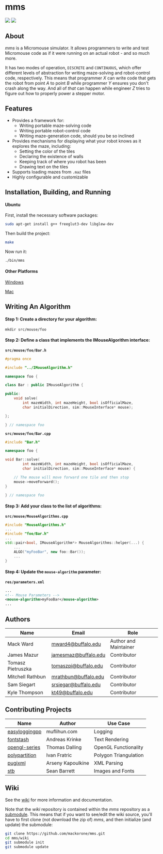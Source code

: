 # mms

![](https://github.com/mackorone/mms/wiki/logo/mms.png)
![](https://github.com/mackorone/mms/wiki/logo/mms.gif)

## About

*mms* is a Micromouse simulator. It allows programmers to write and test
Micromouse code as if it were running on an actual robot - and so much more.

It has two modes of operation, `DISCRETE` and `CONTINUOUS`, which offer
different levels of abstraction for writing maze-solving and robot-control
code, respectively. This means that programmer *X* can write code that gets the
robot from point *A* to point *B* while programmer *Y* ensures you don't crash
along the way. And all of *that* can happen while engineer *Z* tries to figure
out how to properly power a stepper motor.

## Features

* Provides a framework for:
    * Writing portable maze-solving code
    * Writing portable robot-control code
    * Writing maze-generation code, should you be so inclined
* Provides mechanisms for displaying what your robot knows as it explores the maze, including:
    * Setting the color of the tiles
    * Declaring the existence of walls
    * Keeping track of where you robot has been
    * Drawing text on the tiles
* Supports loading mazes from `.maz` files
* Highly configurable and customizable

## Installation, Building, and Running

#### Ubuntu

First, install the necessary software packages:
```bash
sudo apt-get install g++ freeglut3-dev libglew-dev
```
Then build the project:
```bash
make
```
Now run it:
```bash
./bin/mms
```

#### Other Platforms

[Windows](https://www.github.com/mackorone/mms/wiki/Windows)

[Mac](https://www.github.com/mackorone/mms/wiki/Mac)

## Writing An Algorithm

#### Step 1: Create a directory for your algorithm:

```
mkdir src/mouse/foo
```

#### Step 2: Define a class that implements the IMouseAlgorithm interface:

**`src/mouse/foo/Bar.h`**
```c++
#pragma once

#include "../IMouseAlgorithm.h"

namespace foo {

class Bar : public IMouseAlgorithm {

public:
    void solve(
        int mazeWidth, int mazeHeight, bool isOfficialMaze,
        char initialDirection, sim::MouseInterface* mouse);

};

} // namespace foo
```

**`src/mouse/foo/Bar.cpp`**
```c++
#include "Bar.h"

namespace foo {

void Bar::solve(
        int mazeWidth, int mazeHeight, bool isOfficialMaze,
        char initialDirection, sim::MouseInterface* mouse) {

    // The mouse will move forward one tile and then stop
    mouse->moveForward();
}

} // namespace foo
```

#### Step 3: Add your class to the list of algorithms:

**`src/mouse/MouseAlgorithms.cpp`**
```c++
#include "MouseAlgorithms.h"
...
#include "foo/Bar.h"
...
std::pair<bool, IMouseAlgorithm*> MouseAlgorithms::helper(...) {
    ...
    ALGO("myFooBar", new foo::Bar());
    ...
}
```


#### Step 4: Update the `mouse-algorithm` parameter:

**`res/parameters.xml`**
```xml
...
<!-- Mouse Parameters -->
<mouse-algorithm>myFooBar</mouse-algorithm>
...
```

## Authors

| Name              | Email                | Role                  |
|-------------------|----------------------|-----------------------|
| Mack Ward         | mward4@buffalo.edu   | Author and Maintainer |
| James Mazur       | jamesmaz@buffalo.edu | Contributor           |
| Tomasz Pietruszka | tomaszpi@buffalo.edu | Contributor           |
| Mitchell Rathbun  | mrathbun@buffalo.edu | Contributor           |
| Sam Siegart       | srsiegar@buffalo.edu | Contributor           |
| Kyle Thompson     | kt49@buffalo.edu     | Contributor           |

## Contributing Projects

| Name                                                          | Author            | Use Case              |
|---------------------------------------------------------------|-------------------|-----------------------|
| [easyloggingpp](https://github.com/easylogging/easyloggingpp) | muflihun.com      | Logging               |
| [fontstash](https://github.com/akrinke/Font-Stash)            | Andreas Krinke    | Text Rendering        |
| [opengl-series](https://github.com/tomdalling/opengl-series)  | Thomas Dalling    | OpenGL Functionality  |
| [polypartition](https://github.com/ivanfratric/polypartition) | Ivan Fratric      | Polygon Triangulation |
| [pugixml](https://github.com/zeux/pugixml)                    | Arseny Kapoulkine | XML Parsing           |
| [stb](https://github.com/nothings/stb)                        | Sean Barrett      | Images and Fonts      |

## Wiki

See the [wiki](https://www.github.com/mackorone/mms/wiki) for more information and documentation.

Note that the *wiki* repository is contained within the *mms* repository as a
[submodule](https://git-scm.com/docs/git-submodule). This means that if you
want to see/edit the wiki source, you'll have to first clone (not download the
zip of) *mms*, and then initialize (and update) the submodule:

```bash
git clone https://github.com/mackorone/mms.git
cd mms/wiki
git submodule init
git submodule update
```
